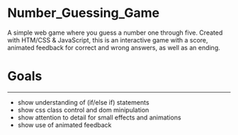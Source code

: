 # Number_Guessing_Game
A simple web game where you guess a number one through five.
Created with HTM/CSS & JavaScript, this is an interactive game with a score, animated feedback for correct and wrong answers, as well as an ending.
 # Goals
 ---------
- show understanding of (if/else if) statements
- show css class control and dom minipulation
- show attention to detail for small effects and animations
- show use of animated feedback
